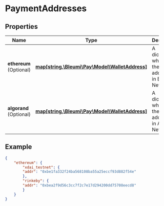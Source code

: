 # PaymentAddresses

## Properties
Name | Type | Description | Notes
------------ | ------------- | ------------- | -------------
**ethereum** <br> (Optional) | [**map[string,\Bleumi\Pay\Model\WalletAddress]**](WalletAddress.md) | A dictionary which gives the wallet addresses in Ethereum Network | 
**algorand** <br> (Optional) | [**map[string,\Bleumi\Pay\Model\WalletAddress]**](WalletAddress.md) | A dictionary which gives the wallet addresses in Algorand Network | 

## Example

```json
{
    "ethereum": {
        "xdai_testnet": {
        "addr": "0xbe1fa332f24ba568108ba55a25eccf93d882f54e"
        },
        "rinkeby": {
        "addr": "0xbea2f9d56c3cc7f2c7e17d294200dd75708eecd8"
        }
    }
}
```